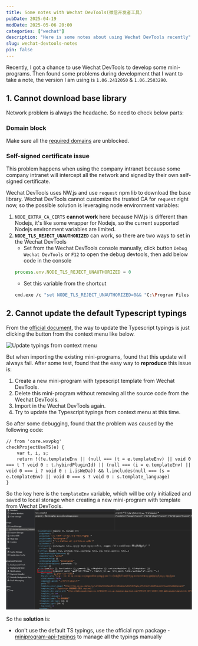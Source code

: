 ```yaml
---
title: Some notes with Wechat DevTools(微信开发者工具)
pubDate: 2025-04-19
modDate: 2025-05-06 20:00
categories: ["wechat"]
description: "Here is some notes about using Wechat DevTools recently"
slug: wechat-devtools-notes
pin: false
---
```


Recently, I got a chance to use Wechat DevTools to develop some mini-programs. Then found some problems during development that I want to take a note, the version I am using is `1.06.2412050` & `1.06.2503290`.

## 1. Cannot download base library

Network problem is always the headache. So need to check below parts:

### Domain block

Make sure all the [required domains](https://wechat-miniprogram.github.io/minigame-unity-webgl-transform/Design/DevtoolsDomain.html) are unblocked.

### Self-signed certificate issue

This problem happens when using the company intranet because some company intranet will intercept all the network and signed by their own self-signed certificate.

Wechat DevTools uses NW.js and use `request` npm lib to download the base library. Wechat DevTools cannot customize the trusted CA for `request` right now, so the possible solution is leveraging node environment variables:

1. `NODE_EXTRA_CA_CERTS` **cannot work** here because NW.js is different than Nodejs, it's like some wrapper for Nodejs, so the current supported Nodejs environment variables are limited.
1. **`NODE_TLS_REJECT_UNAUTHORIZED`** can work, so there are two ways to set in the Wechat DevTools
   - Set from the Wechat DevTools console manually, click button `Debug Wechat DevTools` or `F12` to open the debug devtools, then add below code in the console
   ```javascript
   process.env.NODE_TLS_REJECT_UNAUTHORIZED = 0
   ```
   - Set this variable from the shortcut
   ```bash
   cmd.exe /c "set NODE_TLS_REJECT_UNAUTHORIZED=0&& "C:\Program Files (x86)\Tencent\微信web开发者工具\微信开发者工具.exe"
   ```

## 2. Cannot update the default Typescript typings

From the [official document](https://developers.weixin.qq.com/miniprogram/dev/devtools/compilets.html#TS%E5%A3%B0%E6%98%8E%E6%96%87%E4%BB%B6%E6%9B%B4%E6%96%B0), the way to update the Typescript typings is just clicking the button from the context menu like below.

<img alt="Update typings from context menu" src="https://res.wx.qq.com/wxdoc/dist/assets/img/up-ts-lib.85b4a1ab.png" style="height: 300px">

But when importing the existing mini-programs, found that this update will always fail. After some test, found that the easy way to **reproduce** this issue is:

1. Create a new mini-program with typescript template from Wechat DevTools.
1. Delete this mini-program without removing all the source code from the Wechat DevTools.
1. Import in the Wechat DevTools again.
1. Try to update the Typescript typings from context menu at this time.

So after some debugging, found that the problem was caused by the following code:

```
// from 'core.wxvpkg'
checkProjectUseTS(e) {
    var t, i, s;
    return !(!e.templateEnv || (null === (t = e.templateEnv) || void 0 === t ? void 0 : t.hybirdPluginId) || (null === (i = e.templateEnv) || void 0 === i ? void 0 : i.isWeDa)) && l.includes(null === (s = e.templateEnv) || void 0 === s ? void 0 : s.template_language)
}
```

So the key here is the `templateEnv` variable, which will be only initialized and saved to local storage when creating a new mini-program with template from Wechat DevTools.
![templateEnv](../../assets/wechat/template-env.png)

So the **solution** is:

- don't use the default TS typings, use the official npm package - [miniprogram-api-typings](https://github.com/wechat-miniprogram/api-typings) to manage all the typings manually
